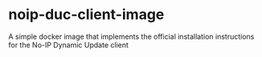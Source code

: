 # noip-duc-client-image
A simple docker image that implements the official installation instructions for the No-IP Dynamic Update client
